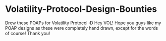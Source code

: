 # Volatility-Protocol-Design-Bounties
Drew these POAPs for Volatility Protocol :D
Hey VOL!
Hope you guys like my POAP designs as these were completely hand drawn, except for the words of course!
Thank you!
